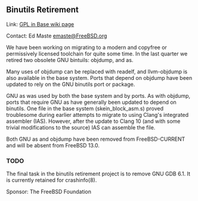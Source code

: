 ## Binutils Retirement ##

Link: [GPL in Base wiki page](https://wiki.freebsd.org/GPLinBase)

Contact: Ed Maste <emaste@FreeBSD.org>  

We have been working on migrating to a modern and copyfree or permissively
licensed toolchain for quite some time.  In the last quarter we retired two
obsolete GNU bintuils: objdump, and as.

Many uses of objdump can be replaced with readelf, and llvm-objdump is also
available in the base system.  Ports that depend on objdump have been updated
to rely on the GNU binutils port or package.

GNU as was used by both the base system and by ports.  As with objdump, ports
that require GNU as have generally been updated to depend on binutils.  One
file in the base system (skein\_block\_asm.s) proved troublesome during earlier
attempts to migrate to using Clang's integrated assembler (IAS).  However,
after the update to Clang 10 (and with some trivial modifications to the
source) IAS can assemble the file.

Both GNU as and objdump have been removed from FreeBSD-CURRENT and will be
absent from FreeBSD 13.0.

### TODO ###

The final task in the binutils retirement project is to remove GNU GDB 6.1.
It is currently retained for crashinfo(8).

Sponsor: The FreeBSD Foundation
